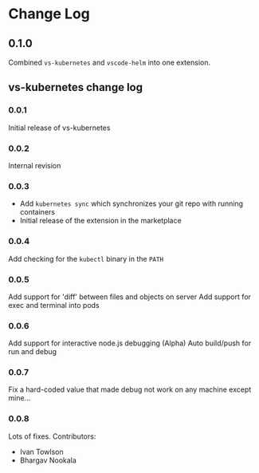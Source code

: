 # Change Log

## 0.1.0

Combined `vs-kubernetes` and `vscode-helm` into one extension.

## vs-kubernetes change log

### 0.0.1

Initial release of vs-kubernetes

### 0.0.2

Internal revision

### 0.0.3

* Add `kubernetes sync` which synchronizes your git repo with running containers
* Initial release of the extension in the marketplace

### 0.0.4

Add checking for the `kubectl` binary in the `PATH`

### 0.0.5

Add support for 'diff' between files and objects on server
Add support for exec and terminal into pods

### 0.0.6

Add support for interactive node.js debugging (Alpha)
Auto build/push for run and debug

### 0.0.7

Fix a hard-coded value that made debug not work on any machine except mine...

### 0.0.8

Lots of fixes.
Contributors:
   * Ivan Towlson
   * Bhargav Nookala
